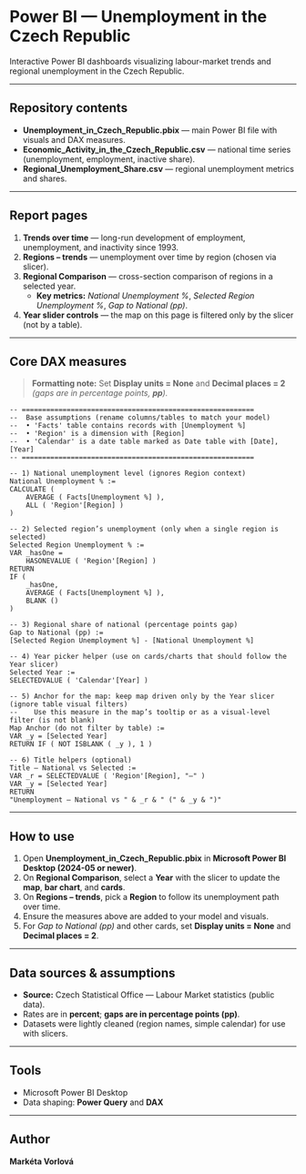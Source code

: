 # Power BI — Unemployment in the Czech Republic

Interactive Power BI dashboards visualizing labour-market trends and regional unemployment in the Czech Republic.  


---

## Repository contents
- **Unemployment_in_Czech_Republic.pbix** — main Power BI file with visuals and DAX measures.
- **Economic_Activity_in_the_Czech_Republic.csv** — national time series (unemployment, employment, inactive share).
- **Regional_Unemployment_Share.csv** — regional unemployment metrics and shares.

---

## Report pages
1. **Trends over time** — long-run development of employment, unemployment, and inactivity since 1993.
2. **Regions – trends** — unemployment over time by region (chosen via slicer).
3. **Regional Comparison** — cross-section comparison of regions in a selected year.  
   - **Key metrics:** *National Unemployment %*, *Selected Region Unemployment %*, *Gap to National (pp)*.
4. **Year slider controls** — the map on this page is filtered only by the slicer (not by a table).

---

## Core DAX measures

> **Formatting note:** Set **Display units = None** and **Decimal places = 2**  
> *(gaps are in percentage points, **pp**).*

```DAX
-- =========================================================
--  Base assumptions (rename columns/tables to match your model)
--  • 'Facts' table contains records with [Unemployment %]
--  • 'Region' is a dimension with [Region]
--  • 'Calendar' is a date table marked as Date table with [Date], [Year]
-- =========================================================

-- 1) National unemployment level (ignores Region context)
National Unemployment % :=
CALCULATE (
    AVERAGE ( Facts[Unemployment %] ),
    ALL ( 'Region'[Region] )
)

-- 2) Selected region’s unemployment (only when a single region is selected)
Selected Region Unemployment % :=
VAR _hasOne =
    HASONEVALUE ( 'Region'[Region] )
RETURN
IF (
    _hasOne,
    AVERAGE ( Facts[Unemployment %] ),
    BLANK ()
)

-- 3) Regional share of national (percentage points gap)
Gap to National (pp) :=
[Selected Region Unemployment %] - [National Unemployment %]

-- 4) Year picker helper (use on cards/charts that should follow the Year slicer)
Selected Year :=
SELECTEDVALUE ( 'Calendar'[Year] )

-- 5) Anchor for the map: keep map driven only by the Year slicer (ignore table visual filters)
--    Use this measure in the map’s tooltip or as a visual-level filter (is not blank)
Map Anchor (do not filter by table) :=
VAR _y = [Selected Year]
RETURN IF ( NOT ISBLANK ( _y ), 1 )

-- 6) Title helpers (optional)
Title — National vs Selected :=
VAR _r = SELECTEDVALUE ( 'Region'[Region], "—" )
VAR _y = [Selected Year]
RETURN
"Unemployment — National vs " & _r & " (" & _y & ")"
```

---

## How to use

1. Open **Unemployment_in_Czech_Republic.pbix** in **Microsoft Power BI Desktop (2024-05 or newer)**.  
2. On **Regional Comparison**, select a **Year** with the slicer to update the **map**, **bar chart**, and **cards**.  
3. On **Regions – trends**, pick a **Region** to follow its unemployment path over time.  
4. Ensure the measures above are added to your model and visuals.  
5. For *Gap to National (pp)* and other cards, set **Display units = None** and **Decimal places = 2**.

---

## Data sources & assumptions

- **Source:** Czech Statistical Office — Labour Market statistics (public data).  
- Rates are in **percent**; **gaps are in percentage points (pp)**.  
- Datasets were lightly cleaned (region names, simple calendar) for use with slicers.

---

## Tools

- Microsoft Power BI Desktop  
- Data shaping: **Power Query** and **DAX**

---

## Author

**Markéta Vorlová**
